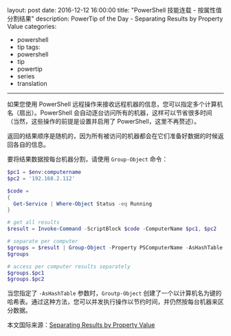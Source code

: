 ﻿layout: post
date: 2016-12-12 16:00:00
title: "PowerShell 技能连载 - 按属性值分割结果"
description: PowerTip of the Day - Separating Results by Property Value
categories:
- powershell
- tip
tags:
- powershell
- tip
- powertip
- series
- translation
---
如果您使用 PowerShell 远程操作来接收远程机器的信息，您可以指定多个计算机名（扇出）。PowerShell 会自动逐台访问所有的机器，这样可以节省很多时间（当然，这些操作的前提是设置并启用了 PowerShell，这里不再赘述）。

返回的结果顺序是随机的，因为所有被访问的机器都会在它们准备好数据的时候返回各自的信息。

要将结果数据按每台机器分割，请使用 `Group-Object` 命令：

```powershell
$pc1 = $env:computername
$pc2 = '192.168.2.112'

$code = 
{
  Get-Service | Where-Object Status -eq Running
}

# get all results
$result = Invoke-Command -ScriptBlock $code -ComputerName $pc1, $pc2 

# separate per computer
$groups = $result | Group-Object -Property PSComputerName -AsHashTable 
$groups

# access per computer results separately
$groups.$pc1
$groups.$pc2
```

当您指定了 `-AsHashTable` 参数时，`Groutp-Object` 创建了一个以计算机名为键的哈希表。通过这种方法，您可以并发执行操作以节约时间，并仍然按每台机器来区分数据。

<!--more-->
本文国际来源：[Separating Results by Property Value](http://community.idera.com/powershell/powertips/b/tips/posts/separating-results-by-property-value)

